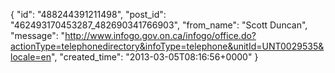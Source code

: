  {
   "id": "488244391211498",
   "post_id": "462493170453287_482690341766903",
   "from_name": "Scott Duncan",
   "message": "http://www.infogo.gov.on.ca/infogo/office.do?actionType=telephonedirectory&infoType=telephone&unitId=UNT0029535&locale=en",
   "created_time": "2013-03-05T08:16:56+0000"
 }
